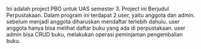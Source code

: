 Ini adalah project PBO untuk UAS semester 3.
Project ini Berjudul Perpustakaan.
Dalam program ini terdapat 2 user, yaitu anggota dan admin.
sebelum menjadi anggota diharuskan mendaftar terlebih dahulu.
user anggota hanya bisa melihat daftar buku yang ada di perpustakaan.
user admin bisa CRUD buku, melakukan operasi peminjaman pengembalian buku.
